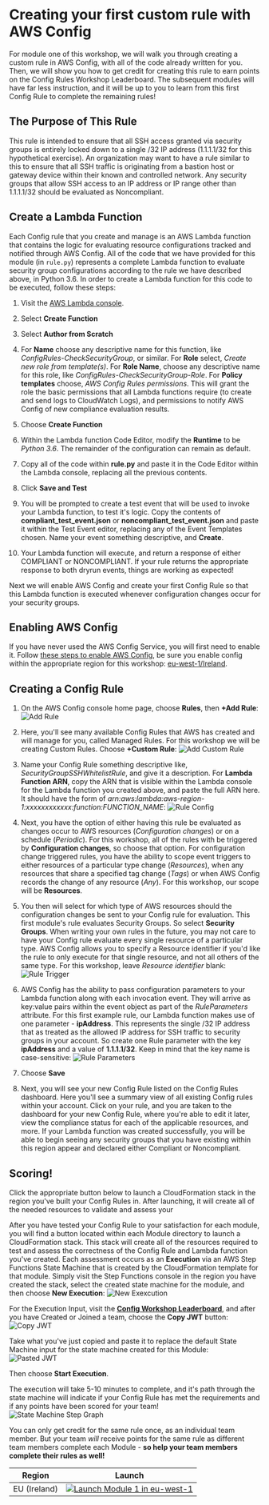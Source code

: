 # Creating your first custom rule with AWS Config
For module one of this workshop, we will walk you through creating a custom rule in AWS Config, with all of the code already written for you.  Then, we will show you how to get credit for creating this rule to earn points on the Config Rules Workshop Leaderboard.  The subsequent modules will have far less instruction, and it will be up to you to learn from this first Config Rule to complete the remaining rules!

## The Purpose of This Rule
This rule is intended to ensure that all SSH access granted via security groups is entirely locked down to a single /32 IP address (1.1.1.1/32 for this hypothetical exercise).  An organization may want to have a rule similar to this to ensure that all SSH traffic is originating from a bastion host or gateway device within their known and controlled network.  Any security groups that allow SSH access to an IP address or IP range other than 1.1.1.1/32 should be evaluated as Noncompliant.

## Create a Lambda Function
Each Config rule that you create and manage is an AWS Lambda function that contains the logic for evaluating resource configurations tracked and notified through AWS Config. All of the code that we have provided for this module (in `rule.py`) represents a complete Lambda function to evaluate security group configurations according to the rule we have described above, in Python 3.6. In order to create a Lambda function for this code to be executed, follow these steps:

1. Visit the [AWS Lambda console](https://eu-west-1.console.aws.amazon.com/lambda/home?region=eu-west-1).

2. Select **Create Function**

3. Select **Author from Scratch**

4. For **Name** choose any descriptive name for this function, like *ConfigRules-CheckSecurityGroup*, or similar. For **Role** select, *Create new role from template(s)*. For **Role Name**, choose any descriptive name for this role, like *ConfigRules-CheckSecurityGroup-Role*.  For **Policy templates** choose, *AWS Config Rules permissions*.  This will grant the role the basic permissions that all Lambda functions require (to create and send logs to CloudWatch Logs), and permissions to notify AWS Config of new compliance evaluation results.

5. Choose **Create Function**

6. Within the Lambda function Code Editor, modify the **Runtime** to be *Python 3.6*. The remainder of the configuration can remain as default.

7.  Copy all of the code within **rule.py** and paste it in the Code Editor within the Lambda console, replacing all the previous contents.

8. Click **Save and Test**

9. You will be prompted to create a test event that will be used to invoke your Lambda function, to test it's logic.  Copy the contents of **compliant_test_event.json** or **noncompliant_test_event.json** and paste it within the Test Event editor, replacing any of the Event Templates chosen. Name your event something descriptive, and **Create**.

10.  Your Lambda function will execute, and return a response of either COMPLIANT or NONCOMPLIANT. If your rule returns the appropriate response to both dryrun events, things are working as expected!

Next we will enable AWS Config and create your first Config Rule so that this Lambda function is executed whenever configuration changes occur for your security groups.

## Enabling AWS Config
If you have never used the AWS Config Service, you will first need to enable it.  Follow [these steps to enable AWS Config](http://docs.aws.amazon.com/config/latest/developerguide/gs-console.html), be sure you enable config within the appropriate region for this workshop: [eu-west-1/Ireland](https://eu-west-1.console.aws.amazon.com/lambda/home?region=eu-west-1).

## Creating a Config Rule
1. On the AWS Config console home page, choose **Rules**, then **+Add Rule**:
![Add Rule](Images/Add-Rule.png)

2. Here, you'll see many available Config Rules that AWS has created and will manage for you, called Managed  Rules. For this workshop we will be creating Custom Rules.  Choose **+Custom Rule**:
![Add Custom Rule](Images/Add-Custom-Rule.png)

3. Name your Config Rule something descriptive like, *SecurityGroupSSHWhitelistRule*, and give it a description.  For **Lambda Function ARN**, copy the ARN that is visible within the Lambda console for the Lambda function you created above, and paste the full ARN here. It should have the form of *arn:aws:lambda:aws-region-1:xxxxxxxxxxxx:function:FUNCTION_NAME*:
![Rule Config](Images/Rule-Basic-Config.png)

4. Next, you have the option of either having this rule be evaluated as changes occur to AWS resources (*Configuration changes*) or on a schedule (*Periodic*).  For this workshop, all of the rules with be triggered by **Configuration changes**, so choose that option.  For configuration change triggered rules, you have the ability to scope event triggers to either resources of a particular type change (*Resources*), when any resources that share a specified tag change (*Tags*) or when AWS Config records the change of any resource (*Any*). For this workshop, our scope will be **Resources**.
5. You then will select for which type of AWS resources should the configuration changes be sent to your Config rule for evaluation. This first module's rule evaluates Security Groups. So select **Security Groups**.  When writing your own rules in the future, you may not care to have your Config rule evaluate every single resource of a particular type. AWS Config allows you to specify a Resource identifier if you'd like the rule to only execute for that single resource, and not all others of the same type.  For this workshop, leave *Resource identifier* blank:
![Rule Trigger](Images/Rule-Trigger-Config.png)

6. AWS Config has the ability to pass configuration parameters to your Lambda function along with each invocation event.  They will arrive as key:value pairs within the event object as part of the *RuleParameters* attribute. For this first example rule, our Lambda function makes use of one parameter - **ipAddress**. This represents the single /32 IP address that as treated as the allowed IP address for SSH traffic to security groups in your account. So create one Rule parameter with the key **ipAddress** and a value of **1.1.1.1/32**. Keep in mind that the key name is case-sensitive:
![Rule Parameters](Images/Rule-Parameters.png)

7. Choose **Save**

8. Next, you will see your new Config Rule listed on the Config Rules dashboard.  Here you'll see a summary view of all existing Config rules within your account. Click on your rule, and you are taken to the dashboard for your new Config Rule, where you're able to edit it later, view the compliance status for each of the applicable resources, and more.  If your Lambda function was created successfully, you will be able to begin seeing any security groups that you have existing within this region appear and declared either Compliant or Noncompliant.

## Scoring!
Click the appropriate button below to launch a CloudFormation stack in the region you've built your Config Rules in.  After launching, it will create all of the needed resources to validate and assess your

After you have tested your Config Rule to your satisfaction for each module, you will find a button located within each Module directory to launch a CloudFormation stack.  This stack will create all of the resources required to test and assess the correctness of the Config Rule and Lambda function you've created.  Each assessment occurs as an **Execution** via an AWS Step Functions State Machine that is created by the CloudFormation template for that module.  Simply visit the Step Functions console in the region you have created the stack, select the created state machine for the module, and then choose **New Execution**:
![New Exexcution](Images/New-Execution.png)

For the Execution Input, visit the [**Config Workshop Leaderboard**](https://amzn.to/aws-config-rules-workshop/), and after you have Created or Joined a team, choose the **Copy JWT** button:
![Copy JWT](Images/Copy-JWT.png)

Take what you've just copied and paste it to replace the default State Machine input for the state machine created for this Module:  
![Pasted JWT](Images/JWT-Pasted.png)

Then choose **Start Execution**.

The execution will take 5-10 minutes to complete, and it's path through the state machine will indicate if your Config Rule has met the requirements and if any points have been scored for your team!  
![State Machine Step Graph](Images/SFN-Execution-Map.png)

You can only get credit for the same rule once, as an individual team member.  But your team *will* receive points for the same rule as different team members complete each Module - **so help your team members complete their rules as well!**

Region| Launch
------|-----
EU (Ireland) | [![Launch Module 1 in eu-west-1](http://docs.aws.amazon.com/AWSCloudFormation/latest/UserGuide/images/cloudformation-launch-stack-button.png)](https://console.aws.amazon.com/cloudformation/home?region=eu-west-1#/stacks/new?stackName=ConfigRules-Module-1-Security-Groups&templateURL=https://s3.amazonaws.com/config-rules-workshop-eu-west-1/module-1/template.yml)
